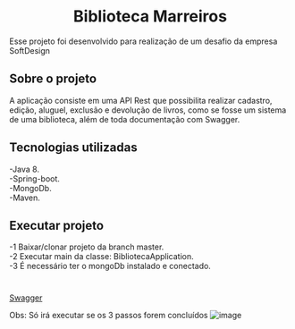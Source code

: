 <h1 align = "center"> Biblioteca Marreiros </h1>

<p>Esse projeto foi desenvolvido para realização de um desafio da empresa SoftDesign</p>

  

<h2> Sobre o projeto</h2>

<p>A aplicação consiste em uma API Rest que possibilita realizar cadastro, edição, aluguel, exclusão e devolução de livros, como se fosse um sistema de uma biblioteca, além de toda documentação com Swagger.</p>

  
  

<h2> Tecnologias utilizadas </h2>

  

-Java 8.<br>
-Spring-boot.<br>
-MongoDb.<br>
-Maven.<br>



<h2>Executar projeto</h2>

  

-1 Baixar/clonar projeto da branch master.<br>
-2 Executar main da classe: BibliotecaApplication.<br>
-3 É necessário ter o mongoDb instalado e conectado.<br>

  

# </h2>[Swagger ](http://localhost:8080/swagger-ui.html)</h2>
  Obs: Só irá executar se os 3 passos forem concluídos
![image](https://user-images.githubusercontent.com/47301716/177018211-cb664956-aab0-40c7-b841-d4822710010f.png)
